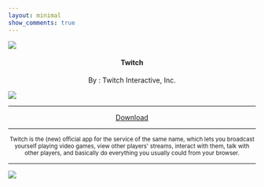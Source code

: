 ```yaml
---
layout: minimal
show_comments: true
---
```


![](https://is.gd/V17yUr)

<h4> <p align="center"> Twitch </p> </h4>

<p align="center"> By : Twitch Interactive, Inc. </p>

![](https://img.shields.io/badge/dynamic/json?label=Version&color=success&labelColor=success&style=for-the-badge&query=%24%5B"tv.twitch.android.app.apk"%5D&url=https%3A%2F%2Fis.gd%2F2wPvAM)

---

<p align ="center">
<a href="https://is.gd/WuDxBS" class="btn btn-outline-success"> Download </a>
</p>

---

<p align="center"> <sub>
Twitch is the (new) official app for the service of the same name, which lets you broadcast yourself playing video games, view other players' streams, interact with them, talk with other players, and basically do everything you usually could from your browser.
</sub> </p>

---

![](https://is.gd/uVvIMS)
